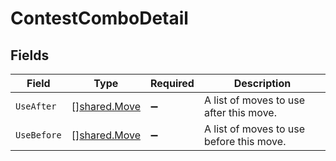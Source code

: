 # ContestComboDetail


## Fields

| Field                                               | Type                                                | Required                                            | Description                                         |
| --------------------------------------------------- | --------------------------------------------------- | --------------------------------------------------- | --------------------------------------------------- |
| `UseAfter`                                          | [][shared.Move](../../../pkg/models/shared/move.md) | :heavy_minus_sign:                                  | A list of moves to use after this move.             |
| `UseBefore`                                         | [][shared.Move](../../../pkg/models/shared/move.md) | :heavy_minus_sign:                                  | A list of moves to use before this move.            |